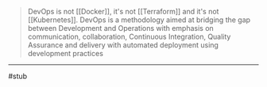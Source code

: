 > DevOps is not [[Docker]], it's not [[Terraform]] and it's not [[Kubernetes]]. DevOps is a methodology aimed at bridging the gap between Development and Operations with emphasis on communication, collaboration, Continuous Integration, Quality Assurance and delivery with automated deployment using development practices



---

#stub